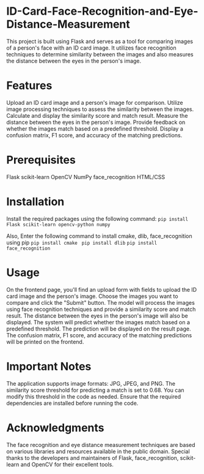 # ID-Card-Face-Recognition-and-Eye-Distance-Measurement

This project is built using Flask and serves as a tool for comparing images of a person's face with an ID card image. It utilizes face recognition techniques to determine similarity between the images and also measures the distance between the eyes in the person's image.

# Features

Upload an ID card image and a person's image for comparison.
Utilize image processing techniques to assess the similarity between the images.
Calculate and display the similarity score and match result.
Measure the distance between the eyes in the person's image.
Provide feedback on whether the images match based on a predefined threshold.
Display a confusion matrix, F1 score, and accuracy of the matching predictions.

# Prerequisites

Flask
scikit-learn
OpenCV
NumPy
face_recognition
HTML/CSS

# Installation

Install the required packages using the following command:
```pip install Flask scikit-learn opencv-python numpy```

Also, Enter the following command to install cmake, dlib, face_recognition using pip
```pip install cmake ```
```pip install dlib```
```pip install face_recognition```

# Usage

On the frontend page, you'll find an upload form with fields to upload the ID card image and the person's image.
Choose the images you want to compare and click the "Submit" button.
The model will process the images using face recognition techniques and provide a similarity score and match result.
The distance between the eyes in the person's image will also be displayed.
The system will predict whether the images match based on a predefined threshold. The prediction will be displayed on the result page.
The confusion matrix, F1 score, and accuracy of the matching predictions will be printed on the frontend.

# Important Notes

The application supports image formats: JPG, JPEG, and PNG.
The similarity score threshold for predicting a match is set to 0.68. You can modify this threshold in the code as needed.
Ensure that the required dependencies are installed before running the code.

# Acknowledgments
The face recognition and eye distance measurement techniques are based on various libraries and resources available in the public domain. 
Special thanks to the developers and maintainers of Flask, face_recognition, scikit-learn and OpenCV for their excellent tools.



